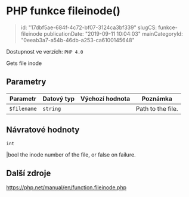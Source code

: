 PHP funkce fileinode()
======================

> id: "17dbf5ae-684f-4c72-bf07-3124ca3bf339"
> slugCS: funkce-fileinode
> publicationDate: "2019-09-11 10:04:03"
> mainCategoryId: "0eeab3a7-a54b-46db-a253-ca6100145648"

Dostupnost ve verzích: `PHP 4.0`

Gets file inode


Parametry
--------------

| Parametr | Datový typ | Výchozí hodnota | Poznámka |
|-----|-----|-----|-----|
| `$filename` | `string` |  | Path to the file. |


Návratové hodnoty
----------------

`int`

|bool the inode number of the file, or false on failure.

Další zdroje
------------

https://php.net/manual/en/function.fileinode.php
